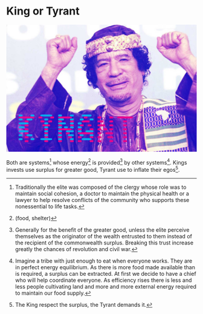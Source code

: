 # King or Tyrant

![Tyrant King](0013.jpg)

Both are systems[^1] whose energy[^2] is provided[^3] by other systems[^4]. Kings invests use surplus for greater good, Tyrant use to inflate their egos[^5].

[^1]: Traditionally the elite was composed of the clergy whose role was to maintain social cohesion, a doctor to maintain the physical health or a lawyer to help resolve conflicts of the community who supports these nonessential to life tasks.

[^2]: (food, shelter)

[^3]: Generally for the benefit of the greater good, unless the elite perceive themselves as the originator of the wealth entrusted to them instead of the recipient of the commonwealth surplus. Breaking this trust increase greatly the chances of revolution and civil war.

[^4]: Imagine a tribe with just enough to eat when everyone works. They are in perfect energy equilibrium. As there is more food made available than is required, a surplus can be extracted. At first we decide to have a chief who will help coordinate everyone. As efficiency rises there is less and less people cultivating land and more and more external energy required to maintain our food supply. 

[^5]: The King respect the surplus, the Tyrant demands it.
